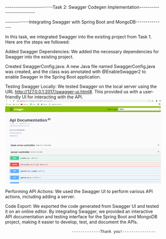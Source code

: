 ------------------------Task 2: Swagger Codegen Implementation-------------------------

------------Integrating Swagger with Spring Boot and MongoDB---------------

In this task, we integrated Swagger into the existing project from Task 1. Here are the steps we followed:

Added Swagger Dependencies: We added the necessary dependencies for Swagger into the existing project.

Created SwaggerConfig.java: A new Java file named SwaggerConfig.java was created, and the class was annotated with @EnableSwagger2 to enable Swagger in the Spring Boot application.

Testing Swagger Locally: We tested Swagger on the local server using the URL http://127.0.0.1:2017/swagger-ui.html#. This provided us with a user-friendly UI for interacting with the API.
![Alt text](image-1.png)

Performing API Actions: We used the Swagger UI to perform various API actions, including adding a server.

Code Export: We exported the code generated from Swagger UI and tested it on an online editor.
By integrating Swagger, we provided an interactive API documentation and testing interface for the Spring Boot and MongoDB project, making it easier to develop, test, and document the APIs.

                                  -------------Thank you!---------------




